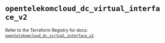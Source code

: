 # `opentelekomcloud_dc_virtual_interface_v2`

Refer to the Terraform Registry for docs: [`opentelekomcloud_dc_virtual_interface_v2`](https://registry.terraform.io/providers/opentelekomcloud/opentelekomcloud/1.36.45/docs/resources/dc_virtual_interface_v2).
